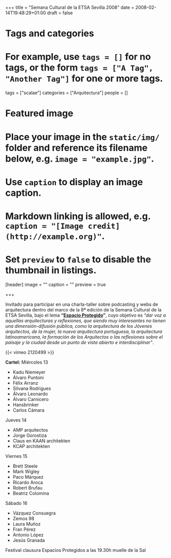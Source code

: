 +++
title = "Semana Cultural de la ETSA Sevilla 2008"
date = 2008-02-14T19:48:29+01:00
draft = false

# Tags and categories
# For example, use `tags = []` for no tags, or the form `tags = ["A Tag", "Another Tag"]` for one or more tags.
tags = ["scalae"]
categories = ["Arquitectura"]
people = []

# Featured image
# Place your image in the `static/img/` folder and reference its filename below, e.g. `image = "example.jpg"`.
# Use `caption` to display an image caption.
#   Markdown linking is allowed, e.g. `caption = "[Image credit](http://example.org)"`.
# Set `preview` to `false` to disable the thumbnail in listings.
[header]
image = ""
caption = ""
preview = true

+++

Invitado para participar en una charla-taller sobre podcasting y webs de arquitectura dentro del marco de la 8ª edición de la Semana Cultural de la ETSA Sevilla, bajo el lema **“[Espacio Protegido](http://www.espacioprotegido.es/)”**, cuyo objetivo es *“dar voz a aquellas arquitecturas y reflexiones, que siendo muy interesantes no tienen una dimensión-difusión pública, como la arquitectura de los Jóvenes arquitectos, de la mujer, la nueva arquitectura portuguesa, la arquitectura latinoamericana, la formación de los Arquitectos o las reflexiones sobre el paisaje y la ciudad desde un punto de vista abierto e interdisciplinar”*.

{{< vimeo 2120499 >}}

<strong>Cartel:</strong> Miércoles 13</p><ul><li>Kadu Niemeyer</li><li>Álvaro Puntoni</li><li>Félix Arranz</li><li>Silvana Rodrigues</li><li>Álvaro Leonardo</li><li>Álvaro Carnicero</li><li>Hansbrinker</li><li>Carlos Cámara</li></ul><p>Jueves 14</p><ul><li>AMP arquitectos</li><li>Jorge Gorostiza</li><li>Claus en KAAN architekten</li><li>KCAP architekten</li></ul><p>Viernes 15</p><ul><li>Brett Steele</li><li>Mark Wigley</li><li>Paco Márquez</li><li>Ricardo Aroca</li><li>Robert Brufau</li><li>Beatriz Colomina</li></ul><p>Sábado 16</p><ul><li>Vázquez Consuegra</li><li>Zemos 98</li><li>Laura Muñoz</li><li>Fran Pérez</li><li>Antonio López</li><li>Jesús Granada</li></ul><p>Festival clausura Espacios Protegidos a las 19.30h muelle de la Sal</p>
